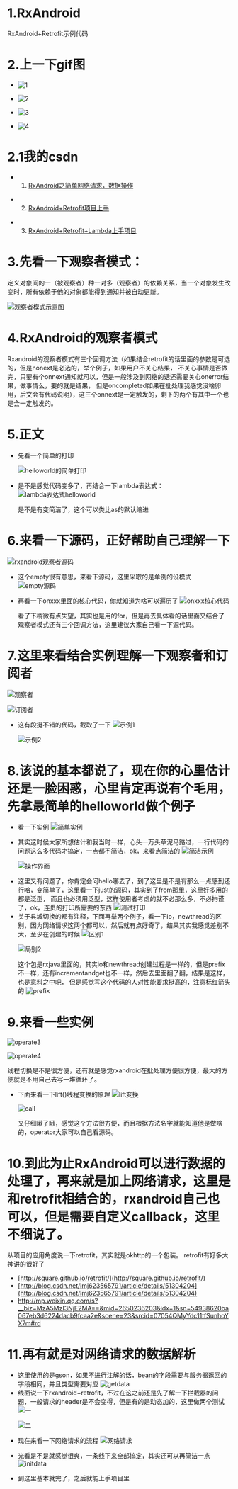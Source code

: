 # 1.RxAndroid
RxAndroid+Retrofit示例代码

# 2.上一下gif图
* ![1](https://github.com/1181631922/RxAndroid/blob/master/ScreenShots/rxandroid_simple_net.gif)<p>
* ![2](https://github.com/1181631922/RxAndroid/blob/master/ScreenShots/rxandroid_simple_2.gif)<p>
* ![3](https://github.com/1181631922/RxAndroid/blob/master/ScreenShots/rxandroid_simple_3.gif)<p>
* ![4](https://github.com/1181631922/RxAndroid/blob/master/ScreenShots/rxandroid_simple_4.gif)<p>

# 2.1我的csdn
* 1. [RxAndroid之简单网络请求，数据操作](http://blog.csdn.net/qq_23195583/article/details/53540474)<p>
* 2. [RxAndroid+Retrofit项目上手](http://blog.csdn.net/qq_23195583/article/details/53541179)<p>
* 3. [RxAndroid+Retrofit+Lambda上手项目](http://blog.csdn.net/qq_23195583/article/details/53541323)<p>

# 3.先看一下观察者模式：
定义对象间的一（被观察者）种一对多（观察者）的依赖关系，当一个对象发生改变时，所有依赖于他的对象都能得到通知并被自动更新。<p>
![观察者模式示意图](https://github.com/1181631922/RxAndroid/blob/master/ScreenShots/B00D11AD-7B97-42A2-A04E-397256D75283.png)
<p>

# 4.RxAndroid的观察者模式
Rxandroid的观察者模式有三个回调方法（如果结合retrofit的话里面的参数是可选的，但是nonext是必选的，举个例子，如果用户不关心结果，
不关心事情是否做完，只要有个onnext通知就可以，但是一般涉及到网络的话还需要关心onerror结果，做事情么，要的就是结果，
但是oncompleted如果在批处理我感觉没啥卵用，后文会有代码说明），这三个onnext是一定触发的，剩下的两个有其中一个也是会一定触发的。<p>

# 5.正文
* 先看一个简单的打印<p>
![helloworld的简单打印](https://github.com/1181631922/RxAndroid/blob/master/ScreenShots/FE9623A7-D9FB-468F-A82E-1B89F98E9D6B.png)<p>
* 是不是感觉代码变多了，再结合一下lambda表达式：
![lambda表达式helloworld](https://github.com/1181631922/RxAndroid/blob/master/ScreenShots/D451C372-C076-4102-8960-348790B136B6.png)<p>
是不是有变简洁了，这个可以类比as的默认缩进

# 6.来看一下源码，正好帮助自己理解一下
![rxandroid观察者源码](https://github.com/1181631922/RxAndroid/blob/master/ScreenShots/76EA1EC5-0ADC-4F9C-A39B-44F00905B2FB.png)<p>
* 这个empty很有意思，来看下源码，这里采取的是单例的设模式
![empty源码](https://github.com/1181631922/RxAndroid/blob/master/ScreenShots/DCDAE7B2-EA65-40CC-BEEF-459E159BB053.png)<p>
* 再看一下onxxx里面的核心代码，你就知道为啥可以遍历了
![onxxx核心代码](https://github.com/1181631922/RxAndroid/blob/master/ScreenShots/F1DD21F2-F806-407C-94E7-0966F7279E4D.png)<p>
看了下稍微有点失望，其实也是用的for，但是再去具体看的话里面又结合了观察者模式还有三个回调方法，这里建议大家自己看一下源代码。

# 7.这里来看结合实例理解一下观察者和订阅者
![观察者](https://github.com/1181631922/RxAndroid/blob/master/ScreenShots/D5C020A9-FE11-42AE-8EB7-9CE8EEB43FA1.png)<p>
![订阅者](https://github.com/1181631922/RxAndroid/blob/master/ScreenShots/7559AD58-4377-44CC-AFCA-CD0741B77DC0.png)<p>
* 这有段挺不错的代码，截取了一下
![示例1](https://github.com/1181631922/RxAndroid/blob/master/ScreenShots/52A85415-6ED3-4848-A522-FFF243276FFF.png)<p>
![示例2](https://github.com/1181631922/RxAndroid/blob/master/ScreenShots/FBB2E751-8164-4535-A3C7-D69B2A5DD33A.png)

# 8.该说的基本都说了，现在你的心里估计还是一脸困惑，心里肯定再说有个毛用，先拿最简单的helloworld做个例子
* 看一下实例
![简单实例](https://github.com/1181631922/RxAndroid/blob/master/ScreenShots/0B266737-8636-40FD-AF68-864D866C08B4.png)<p>
* 其实这时候大家所想估计和我当时一样，心头一万头草泥马路过，一行代码的问题这么多代码才搞定，一点都不简洁，ok，来看点简洁的
![简洁示例](https://github.com/1181631922/RxAndroid/blob/master/ScreenShots/CA87997B-BEBF-46AF-A0F6-A7CCBDA0EC03.png)<p>
![操作界面](https://github.com/1181631922/RxAndroid/blob/master/ScreenShots/0C1C3A0F-5B85-4812-8B04-3EFC8E97BA8D.png)<p>
* 这里又有问题了，你肯定会问hello哪去了，到了这里是不是有那么一点感到还行哈，变简单了，这里看一下just的源码，其实到了from那里，这里好多用的都是泛型，
而且也必须用泛型，这样使用者考虑的就不必那么多，不必拘谨了，ok，连贯的打印所需要的东西
![测试打印](https://github.com/1181631922/RxAndroid/blob/master/ScreenShots/3457B59F-27EC-4D62-8238-1A3A0DA44575.png)
* 关于县城切换的都有注释，下面再举两个例子，看一下io，newthread的区别，因为网络请求这两个都可以，然后就有点好奇了，结果其实我感觉差别不大，至少在创建的时候
![区别1](https://github.com/1181631922/RxAndroid/blob/master/ScreenShots/54023446-081C-4CEB-8378-C0FC64626CD9.png)<p>
![局别2](https://github.com/1181631922/RxAndroid/blob/master/ScreenShots/8A35451F-4BB5-4FB0-BC5C-2844ADDED775.png)<p>
这个包是rxjava里面的，其实io和newthread创建过程是一样的，但是prefix不一样，还有incrementandget也不一样，然后去里面翻了翻，结果是这样，也是意料之中吧，
但是感觉写这个代码的人对性能要求挺高的，注意标红箭头的
![prefix](https://github.com/1181631922/RxAndroid/blob/master/ScreenShots/44197474-81E1-4FD7-AD8D-0D432F71F682.png)

# 9.来看一些实例
![operate3](https://github.com/1181631922/RxAndroid/blob/master/ScreenShots/0ECE12B0-6DE5-4E42-9E33-8610D8A1A329.png)<p>
![operate4](https://github.com/1181631922/RxAndroid/blob/master/ScreenShots/0095E10C-DEC2-41EE-ADC3-9B4C041EA10D.png)<p>
线程切换是不是很方便，还有就是感觉rxandroid在批处理方便很方便，最大的方便就是不用自己去写一堆循环了。
* 下面来看一下lift()线程变换的原理
![lift变换](https://github.com/1181631922/RxAndroid/blob/master/ScreenShots/344EE99E-88D4-47F3-9500-B1F05B5EC05D.png)<p>
![call](https://github.com/1181631922/RxAndroid/blob/master/ScreenShots/01CEA1B0-474C-4C9A-9CBD-C8603FE72C8F.png)<p>
又仔细瞅了瞅，感觉这个方法很方便，而且根据方法名字就能知道他是做啥的，operator大家可以自己看源码。

# 10.到此为止RxAndroid可以进行数据的处理了，再来就是加上网络请求，这里是和retrofit相结合的，rxandroid自己也可以，但是需要自定义callback，这里不细说了。
从项目的应用角度说一下retrofit，其实就是okhttp的一个包装。
retrofit有好多大神讲的很好了
* [http://square.github.io/retrofit/](http://square.github.io/retrofit/)
* [http://blog.csdn.net/lmj623565791/article/details/51304204](http://blog.csdn.net/lmj623565791/article/details/51304204)
* [http://mp.weixin.qq.com/s?__biz=MzA5MzI3NjE2MA==&mid=2650236203&idx=1&sn=54938620ba067eb3d6224dacb9fcaa2e&scene=23&srcid=07054QMyYdc11tfSunhoYX7m#rd
](http://mp.weixin.qq.com/s?__biz=MzA5MzI3NjE2MA==&mid=2650236203&idx=1&sn=54938620ba067eb3d6224dacb9fcaa2e&scene=23&srcid=07054QMyYdc11tfSunhoYX7m#rd
)

# 11.再有就是对网络请求的数据解析
* 这里使用的是gson，如果不进行注解的话，bean的字段需要与服务器返回的字段相同，并且类型需要对应
![getdata](https://github.com/1181631922/RxAndroid/blob/master/ScreenShots/5626D7DA-B433-4AC4-BE5B-CA640603BA8E.png)
* 线面说一下rxandroid+retrofit，不过在这之前还是先了解一下拦截器的问题，一般请求的header是不会变得，但是有的是动态加的，这里做两个测试
![一](https://github.com/1181631922/RxAndroid/blob/master/ScreenShots/5BEF40E1-982E-4C44-9B2B-225AEF906430.png)<p>
![二](https://github.com/1181631922/RxAndroid/blob/master/ScreenShots/59AB5EBD-FF3B-49F0-B677-0586222E88B1.png)<p>
* 现在来看一下网络请求的流程
![网络请求](https://github.com/1181631922/RxAndroid/blob/master/ScreenShots/7C25388E-9925-4298-8525-46320E06E61D.png)<p>
* 光看是不是就感觉很爽，一条线下来全部搞定，其实还可以再简洁一点
![initdata](https://github.com/1181631922/RxAndroid/blob/master/ScreenShots/1EB5BD9B-E541-4130-8887-EF26240FC94A.png)<p>
* 到这里基本就完了，之后就能上手项目里



